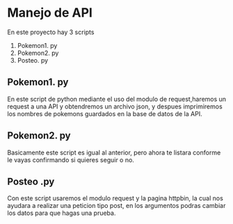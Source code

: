 # **Manejo de API**
En este proyecto hay 3 scripts
1. Pokemon1. py
2. Pokemon2. py
3. Posteo. py

Pokemon1. py
---
En este script de python mediante el uso del modulo de request,haremos un request a una API y  obtendremos un archivo json, y despues imprimiremos los nombres de pokemons guardados en la base de datos de la API.

Pokemon2. py
---
Basicamente este script es igual al anterior, pero ahora te listara conforme le vayas confirmando si quieres seguir o no.

Posteo .py
---
Con este script usaremos el modulo request y la pagina httpbin, la cual nos ayudara a realizar una peticion tipo post, en los argumentos podras cambiar los datos para que hagas una prueba.